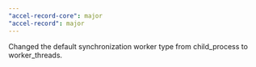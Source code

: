 ```yaml
---
"accel-record-core": major
"accel-record": major
---
```


Changed the default synchronization worker type from child_process to worker_threads.
